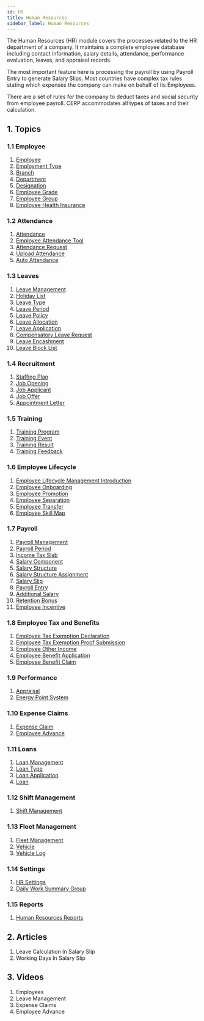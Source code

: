 ```yaml
---
id: hR
title: Human Resources
sidebar_label: Human Resources
---
```


The Human Resources (HR) module covers the processes related to the HR department of a company. It maintains a complete employee database including contact information, salary details, attendance, performance evaluation, leaves, and appraisal records.

The most important feature here is processing the payroll by using Payroll Entry to generate Salary Slips. Most countries have complex tax rules stating which expenses the company can make on behalf of its Employees.

There are a set of rules for the company to deduct taxes and social security from employee payroll. CERP accommodates all types of taxes and their calculation.

## 1. Topics

### 1.1 Employee

1. [Employee](/docs/coreModules/hR/employee)
1. [Employment Type](/docs/coreModules/hR/employType)
1. [Branch](/docs/coreModules/hR/branch)
1. [Department](/docs/coreModules/hR/department)
1. [Designation](/docs/coreModules/hR/designation)
1. [Employee Grade](/docs/coreModules/hR/employGrade)
1. [Employee Group](/docs/coreModules/hR/employGrp)
1. [Employee Health Insurance](/docs/coreModules/hR/employHealth)

### 1.2 Attendance

1. [Attendance](/docs/coreModules/hR/attendance)
1. [Employee Attendance Tool](/docs/coreModules/hR/employAtte)
1. [Attendance Request](/docs/coreModules/hR/attendReq)
1. [Upload Attendance](/docs/coreModules/hR/uploadAtte)
1. [Auto Attendance](/docs/coreModules/hR/autoAttend)

### 1.3 Leaves

1. [Leave Management](/docs/coreModules/hR/leaveMng)
1. [Holiday List](/docs/coreModules/hR/holidayList)
1. [Leave Type](/docs/coreModules/hR/leaveType)
1. [Leave Period](/docs/coreModules/hR/leavePrd)
1. [Leave Policy](/docs/coreModules/hR/leavePolicy)
1. [Leave Allocation](/docs/coreModules/hR/leaveAllo)
1. [Leave Application](/docs/coreModules/hR/leaveApp)
1. [Compensatory Leave Request](/docs/coreModules/hR/compenLeave)
1. [Leave Encashment](/docs/coreModules/hR/leaveEnc)
1. [Leave Block List](/docs/coreModules/hR/leaveBlockList)

### 1.4 Recruitment

1. [Staffing Plan](/docs/coreModules/hR/staffPlan)
1. [Job Opening](/docs/coreModules/hR/jobOp)
1. [Job Applicant](/docs/coreModules/hR/jobApp)
1. [Job Offer](/docs/coreModules/hR/jobOffer)
1. [Appointment Letter](/docs/coreModules/hR/appLetter)

### 1.5 Training

1. [Training Program](/docs/coreModules/hR/trainPro)
1. [Training Event](/docs/coreModules/hR/trainEve)
1. [Training Result](/docs/coreModules/hR/trainRes)
1. [Training Feedback](/docs/coreModules/hR/trainFeed)

### 1.6 Employee Lifecycle

1. [Employee Lifecycle Management Introduction](/docs/coreModules/hR/emLife)
1. [Employee Onboarding](/docs/coreModules/hR/emOn)
1. [Employee Promotion](/docs/coreModules/hR/emPromo)
1. [Employee Separation](/docs/coreModules/hR/emSep)
1. [Employee Transfer](/docs/coreModules/hR/emTran)
1. [Employee Skill Map](/docs/coreModules/hR/emSkill)

### 1.7 Payroll

1. [Payroll Management](/docs/coreModules/hR/payrollMng)
1. [Payroll Period](/docs/coreModules/hR/payrollprd)
1. [Income Tax Slab](/docs/coreModules/hR/incomeTax)
1. [Salary Component](/docs/coreModules/hR/salaryComp)
1. [Salary Structure](/docs/coreModules/hR/salaryStruc)
1. [Salary Structure Assignment](/docs/coreModules/hR/salaryStrucAsgn)
1. [Salary Slip](/docs/coreModules/hR/salarySlip)
1. [Payroll Entry](/docs/coreModules/hR/payrollEnt)
1. [Additional Salary](/docs/coreModules/hR/addSal)
1. [Retention Bonus](/docs/coreModules/hR/retentionBonus)
1. [Employee Incentive](/docs/coreModules/hR/emIncentive)

### 1.8 Employee Tax and Benefits

1. [Employee Tax Exemption Declaration](/docs/coreModules/hR/emTaxEmpDecla)
1. [Employee Tax Exemption Proof Submission](/docs/coreModules/hR/emTaxEmpProof)
1. [Employee Other Income](/docs/coreModules/hR/emOtherInc)
1. [Employee Benefit Application](/docs/coreModules/hR/emBenefApp)
1. [Employee Benefit Claim](/docs/coreModules/hR/emBenefClaim)

### 1.9 Performance

1. [Appraisal](/docs/coreModules/hR/appraisal)
1. [Energy Point System](/docs/coreModules/hR/energyPoint)

### 1.10 Expense Claims

1. [Expense Claim](/docs/coreModules/hR/expClaim)
1. [Employee Advance](/docs/coreModules/hR/emAdv)

### 1.11 Loans

1. [Loan Management](/docs/coreModules/hR/loanMng)
1. [Loan Type](/docs/coreModules/hR/loanType)
1. [Loan Application](/docs/coreModules/hR/loanApp)
1. [Loan](/docs/coreModules/hR/loan)

### 1.12 Shift Management

1. [Shift Management](/docs/coreModules/hR/shiftMng)

### 1.13 Fleet Management

1. [Fleet Management](/docs/coreModules/hR/fleetMng)
1. [Vehicle](/docs/coreModules/hR/vehicle)
1. [Vehicle Log](/docs/coreModules/hR/vehiclelog)

### 1.14 Settings

1. [HR Settings](/docs/coreModules/hR/hrSettn)
1. [Daily Work Summary Group](/docs/coreModules/hR/dailyWork)

### 1.15 Reports

1. [Human Resources Reports](/docs/coreModules/hR/hrReports)

## 2. Articles

1. Leave Calculation In Salary Slip
1. Working Days In Salary Slip

## 3. Videos

1. Employees
1. Leave Management
1. Expense Claims
1. Employee Advance
